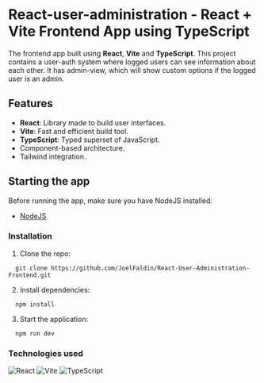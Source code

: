 # React-user-administration - React + Vite Frontend App using TypeScript

The frontend app built using **React**, **Vite** and **TypeScript**. This project contains a user-auth system where logged users can see information about each other. It has admin-view, which will show custom options if the logged user is an admin.

## Features

- **React**: Library made to build user interfaces.
- **Vite**: Fast and efficient build tool.
- **TypeScript**: Typed superset of JavaScript.
- Component-based architecture.
- Tailwind integration.

## Starting the app

Before running the app, make sure you have NodeJS installed:
- [NodeJS](https://nodejs.org/en)

### Installation

1. Clone the repo:

```
  git clone https://github.com/JoelFaldin/React-User-Administration-Frontend.git
```

2. Install dependencies:

```
  npm install
```

3. Start the application:

```
  npm run dev
```

### Technologies used

![React](https://img.shields.io/badge/react-%2320232a.svg?style=for-the-badge&logo=react&logoColor=%2361DAFB)
![Vite](https://img.shields.io/badge/vite-%23646CFF.svg?style=for-the-badge&logo=vite&logoColor=white)
![TypeScript](https://img.shields.io/badge/typescript-%23007ACC.svg?style=for-the-badge&logo=typescript&logoColor=white)
